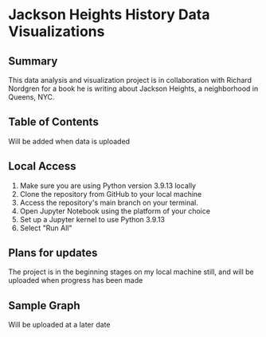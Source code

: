 # Jackson Heights History Data Visualizations

<h2>Summary</h2>

This data analysis and visualization project is in collaboration with Richard Nordgren for a book he is writing about Jackson Heights, a neighborhood in Queens, NYC.

<h2>Table of Contents</h2>

Will be added when data is uploaded

<h2>Local Access</h2>

1. Make sure you are using Python version 3.9.13 locally
2. Clone the repository from GitHub to your local machine 
3. Access the repository's main branch on your terminal. 
4. Open Jupyter Notebook using the platform of your choice
5. Set up a Jupyter kernel to use Python 3.9.13
6. Select "Run All"

<h2>Plans for updates</h2>

The project is in the beginning stages on my local machine still, and will be uploaded when progress has been made

<h2>Sample Graph</h2>

Will be uploaded at a later date
